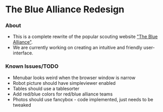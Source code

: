 The Blue Alliance Redesign
====================================
### About
+ This is a complete rewrite of the popular scouting website ["The Blue Alliance"](http://thebluealliance.com).
+ We are currently working on creating an intuitive and friendly user-interface.

### Known Issues/TODO
+ Menubar looks weird when the browser window is narrow
+ Robot picture should have simpleviewer enabled
+ Tables should use a tablesorter
+ Add red/blue colors for red/blue alliance teams
+ Photos should use fancybox - code implemented, just needs to be tweaked

